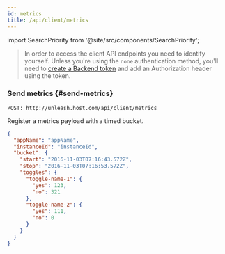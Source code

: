 ```yaml
---
id: metrics
title: /api/client/metrics
---
```


import SearchPriority from '@site/src/components/SearchPriority';

<SearchPriority level="noindex" />

> In order to access the client API endpoints you need to identify yourself. Unless you're using the `none` authentication method, you'll need to [create a Backend token](/how-to/how-to-create-api-tokens) and add an Authorization header using the token.

### Send metrics {#send-metrics}

`POST: http://unleash.host.com/api/client/metrics`

Register a metrics payload with a timed bucket.

```json
{
  "appName": "appName",
  "instanceId": "instanceId",
  "bucket": {
    "start": "2016-11-03T07:16:43.572Z",
    "stop": "2016-11-03T07:16:53.572Z",
    "toggles": {
      "toggle-name-1": {
        "yes": 123,
        "no": 321
      },
      "toggle-name-2": {
        "yes": 111,
        "no": 0
      }
    }
  }
}
```
